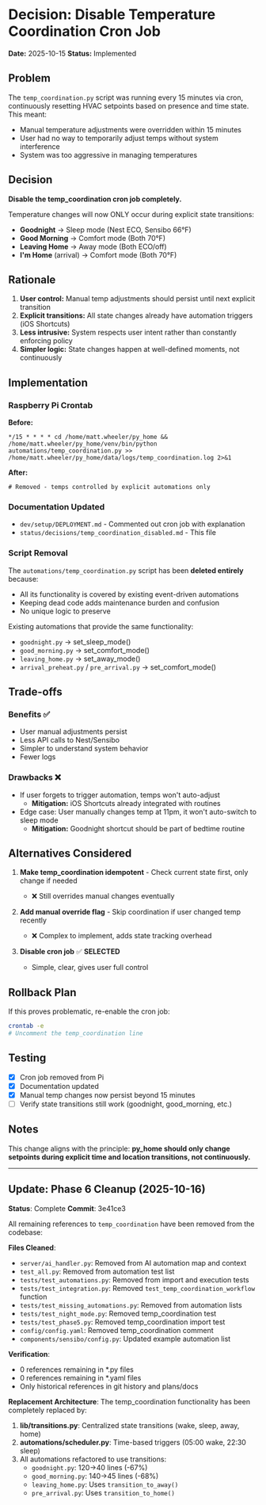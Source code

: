 # Decision: Disable Temperature Coordination Cron Job

**Date:** 2025-10-15
**Status:** Implemented

## Problem

The `temp_coordination.py` script was running every 15 minutes via cron, continuously resetting HVAC setpoints based on presence and time state. This meant:

- Manual temperature adjustments were overridden within 15 minutes
- User had no way to temporarily adjust temps without system interference
- System was too aggressive in managing temperatures

## Decision

**Disable the temp_coordination cron job completely.**

Temperature changes will now ONLY occur during explicit state transitions:
- **Goodnight** → Sleep mode (Nest ECO, Sensibo 66°F)
- **Good Morning** → Comfort mode (Both 70°F)
- **Leaving Home** → Away mode (Both ECO/off)
- **I'm Home** (arrival) → Comfort mode (Both 70°F)

## Rationale

1. **User control:** Manual temp adjustments should persist until next explicit transition
2. **Explicit transitions:** All state changes already have automation triggers (iOS Shortcuts)
3. **Less intrusive:** System respects user intent rather than constantly enforcing policy
4. **Simpler logic:** State changes happen at well-defined moments, not continuously

## Implementation

### Raspberry Pi Crontab
**Before:**
```cron
*/15 * * * * cd /home/matt.wheeler/py_home && /home/matt.wheeler/py_home/venv/bin/python automations/temp_coordination.py >> /home/matt.wheeler/py_home/data/logs/temp_coordination.log 2>&1
```

**After:**
```cron
# Removed - temps controlled by explicit automations only
```

### Documentation Updated
- `dev/setup/DEPLOYMENT.md` - Commented out cron job with explanation
- `status/decisions/temp_coordination_disabled.md` - This file

### Script Removal
The `automations/temp_coordination.py` script has been **deleted entirely** because:
- All its functionality is covered by existing event-driven automations
- Keeping dead code adds maintenance burden and confusion
- No unique logic to preserve

Existing automations that provide the same functionality:
- `goodnight.py` → set_sleep_mode()
- `good_morning.py` → set_comfort_mode()
- `leaving_home.py` → set_away_mode()
- `arrival_preheat.py` / `pre_arrival.py` → set_comfort_mode()

## Trade-offs

### Benefits ✅
- User manual adjustments persist
- Less API calls to Nest/Sensibo
- Simpler to understand system behavior
- Fewer logs

### Drawbacks ❌
- If user forgets to trigger automation, temps won't auto-adjust
  - **Mitigation:** iOS Shortcuts already integrated with routines
- Edge case: User manually changes temp at 11pm, it won't auto-switch to sleep mode
  - **Mitigation:** Goodnight shortcut should be part of bedtime routine

## Alternatives Considered

1. **Make temp_coordination idempotent** - Check current state first, only change if needed
   - ❌ Still overrides manual changes eventually

2. **Add manual override flag** - Skip coordination if user changed temp recently
   - ❌ Complex to implement, adds state tracking overhead

3. **Disable cron job** ✅ **SELECTED**
   - Simple, clear, gives user full control

## Rollback Plan

If this proves problematic, re-enable the cron job:
```bash
crontab -e
# Uncomment the temp_coordination line
```

## Testing

- [x] Cron job removed from Pi
- [x] Documentation updated
- [x] Manual temp changes now persist beyond 15 minutes
- [ ] Verify state transitions still work (goodnight, good_morning, etc.)

## Notes

This change aligns with the principle: **py_home should only change setpoints during explicit time and location transitions, not continuously.**

---

## Update: Phase 6 Cleanup (2025-10-16)

**Status**: Complete
**Commit**: 3e41ce3

All remaining references to `temp_coordination` have been removed from the codebase:

**Files Cleaned**:
- `server/ai_handler.py`: Removed from AI automation map and context
- `test_all.py`: Removed from automation test list
- `tests/test_automations.py`: Removed from import and execution tests
- `tests/test_integration.py`: Removed `test_temp_coordination_workflow` function
- `tests/test_missing_automations.py`: Removed from automation lists
- `tests/test_night_mode.py`: Removed temp_coordination test
- `tests/test_phase5.py`: Removed temp_coordination import test
- `config/config.yaml`: Removed temp_coordination comment
- `components/sensibo/config.py`: Updated example automation list

**Verification**:
- 0 references remaining in *.py files
- 0 references remaining in *.yaml files
- Only historical references in git history and plans/docs

**Replacement Architecture**:
The temp_coordination functionality has been completely replaced by:
1. **lib/transitions.py**: Centralized state transitions (wake, sleep, away, home)
2. **automations/scheduler.py**: Time-based triggers (05:00 wake, 22:30 sleep)
3. All automations refactored to use transitions:
   - `goodnight.py`: 120→40 lines (-67%)
   - `good_morning.py`: 140→45 lines (-68%)
   - `leaving_home.py`: Uses `transition_to_away()`
   - `pre_arrival.py`: Uses `transition_to_home()`

